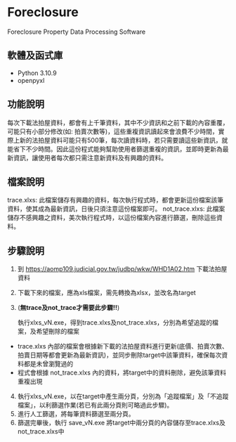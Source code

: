 # Foreclosure
Foreclosure Property Data Processing Software

## 軟體及函式庫
-  Python 3.10.9
-  openpyxl
  
## 功能說明
每次下載法拍屋資料，都會有上千筆資料，其中不少資訊和之前下載的內容重覆，可能只有小部分修改(如: 拍賣次數等)，這些重複資訊讀起來會浪費不少時間，實際上新的法拍屋資料可能只有500筆，每次讀資料時，若只需要讀這些新資訊，就能省下不少時間。因此這份程式能夠幫助使用者篩選重複的資訊，並即時更新為最新資訊，讓使用者每次都只需注意新資料及有興趣的資料。

## 檔案說明
trace.xlxs: 此檔案儲存有興趣的資料，每次執行程式時，都會更新這份檔案該筆資料，使其成為最新資訊，日後只須注意這份檔案即可。
not_trace.xlxs: 此檔案儲存不感興趣之資料，美次執行程式時，以這份檔案內容進行篩選，刪除這些資料。

## 步驟說明 
1. 到 https://aomp109.judicial.gov.tw/judbp/wkw/WHD1A02.htm 下載法拍屋資料
2. 下載下來的檔案，應為xls檔案，需先轉換為xlsx，並改名為target
3. (**無trace及not_trace才需要此步驟!!**)
   
   執行xlxs_vN.exe，得到trace.xlxs及not_trace.xlxs，分別為希望追蹤的檔案，及希望刪除的檔案
-  trace.xlxs 內部的檔案會根據新下載的法拍屋資料進行更新(底價、拍賣次數、拍賣日期等都會更新為最新資訊)，並同步刪除target中該筆資料，確保每次資料都是未曾瀏覽過的
-  程式會根據 not_trace.xlxs 內的資料，將target中的資料刪除，避免該筆資料重複出現
4. 執行xlxs_vN.exe，以在target中產生兩分頁，分別為「追蹤檔案」及「不追蹤檔案」，以利篩選作業(若已有此兩分頁則可略過此步驟)。
5. 進行人工篩選，將每筆資料篩選至兩分頁。
6. 篩選完畢後，執行 save_vN.exe 將target中兩分頁的內容儲存至trace.xlxs及not_trace.xlxs中
